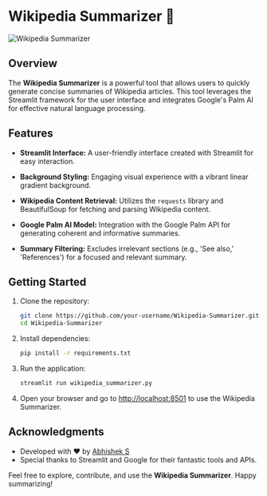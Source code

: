 # Wikipedia Summarizer 💭

![Wikipedia Summarizer](https://github.com/iamA333/wikipedia-summarizer/assets/67963799/ced258cc-d194-471b-9393-188d5c2ef85a)

## Overview

The **Wikipedia Summarizer** is a powerful tool that allows users to quickly generate concise summaries of Wikipedia articles. This tool leverages the Streamlit framework for the user interface and integrates Google's Palm AI for effective natural language processing.

## Features

- **Streamlit Interface:** A user-friendly interface created with Streamlit for easy interaction.
  
- **Background Styling:** Engaging visual experience with a vibrant linear gradient background.
  
- **Wikipedia Content Retrieval:** Utilizes the `requests` library and BeautifulSoup for fetching and parsing Wikipedia content.

- **Google Palm AI Model:** Integration with the Google Palm API for generating coherent and informative summaries.

- **Summary Filtering:** Excludes irrelevant sections (e.g., 'See also,' 'References') for a focused and relevant summary.

## Getting Started

1. Clone the repository:

   ```bash
   git clone https://github.com/your-username/Wikipedia-Summarizer.git
   cd Wikipedia-Summarizer
   ```

2. Install dependencies:

   ```bash
   pip install -r requirements.txt
   ```

3. Run the application:

   ```bash
   streamlit run wikipedia_summarizer.py
   ```

4. Open your browser and go to [http://localhost:8501](http://localhost:8501) to use the Wikipedia Summarizer.



## Acknowledgments

- Developed with ❤️ by [Abhishek S](https://github.com/iamA333)
- Special thanks to Streamlit and Google for their fantastic tools and APIs.

Feel free to explore, contribute, and use the **Wikipedia Summarizer**. Happy summarizing!

